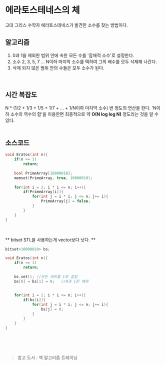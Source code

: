 # 에라토스테네스의 체
고대 그리스 수학자 에라토스테네스가 발견한 소수를 찾는 방법이다.
<br>

## 알고리즘
1. 0과 1을 제외한 범위 안에 속한 모든 수를 '잠재적 소수'로 설정한다.
2. 소수 2, 3, 5, 7 ... N이하 마지막 소수를 택하여 그의 배수를 모두 삭제해 나간다.
3. 삭제 되지 않은 범위 안의 수들은 모두 소수가 된다.
<br>

## 시간 복잡도
N * (1/2 + 1/3 + 1/5 + 1/7 + ... + 1/N이하 마지막 소수) 번 정도의 연산을 한다. 'N이하 소수의 역수의 합'을 이용한면 최종적으로 약 **O(N log log N)** 정도라는 것을 알 수 있다. 
<br><br>
## 소스코드
```cpp
void Eratos(int n){
    if(n <= 1)
        return;
    
    bool PrimeArray[10000010];
    memset(PrimeArray, true, 10000010);
    
    for(int i = 2; i * i <= n; i++){
        if(PrimeArray[i]){
            for(int j = i * i; j <= n; j+= i){
                PrimeArray[j] = false;
            }
        }
    }
}

```
<br>

** bitset STL을 사용하는게 vector<bool>보다 낫다. **
<br>
  
```cpp
bitset<10000010> bs;

void Eratos(int n){
    if(n <= 1)
        return;
    
    bs.set(); //모든 비트를 1로 설정
    bs[0] = bs[1] = 0;   //0과 1은 예외
    
    
    for(int i = 2; i * i <= n; i++){
        if(bs[i]){
            for(int j = i * i; j <= n; j+= i){
                bs[j] = 0;
            }
        }
    }
}
  
```  

<br><br>
> 참고 도서 : 책 알고리즘 트레이닝

